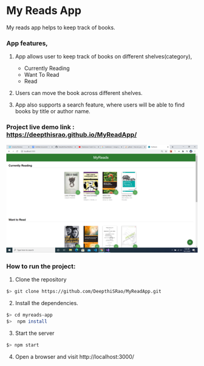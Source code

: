 # My Reads App

My reads app helps to keep track of books.

### App features,

1. App allows user to keep track of books on different shelves(category),

   * Currently Reading
   * Want To Read
   * Read

2. Users can move the book across different shelves. 
3. App also supports a search feature, where users will be able to find books by title or author name.

### Project live demo link : https://deepthisrao.github.io/MyReadApp/
![Markdown Logo](https://raw.githubusercontent.com/DeepthiSRao/MyReadApp/master/img/HomePage.png)

### How to run the project:

1. Clone the repository
```Bash
$> git clone https://github.com/DeepthiSRao/MyReadApp.git
   ```
2. Install the dependencies.
```Bash
$> cd myreads-app
$>  npm install
   ```
3. Start the server
```Bash
$> npm start
   ```
4. Open a browser and visit http://localhost:3000/

